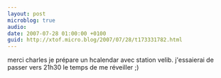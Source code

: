 ```yaml
---
layout: post
microblog: true
audio: 
date: 2007-07-28 01:00:00 +0100
guid: http://xtof.micro.blog/2007/07/28/t173331782.html
---
```

merci charles je prépare un hcalendar avec station velib. j'essaierai de passer vers 21h30 le temps de me réveiller ;)
